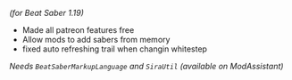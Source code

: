 *(for Beat Saber 1.19)*

- Made all patreon features free
- Allow mods to add sabers from memory
- fixed auto refreshing trail when changin whitestep

*Needs `BeatSaberMarkupLanguage` and `SiraUtil` (available on ModAssistant)*